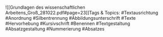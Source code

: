
![[Grundlagen des wissenschaftlichen Arbeitens_Groß_281022.pdf#page=23]]Tags & Topics:
   #Textausrichtung
   #Anordnung
   #Silbentrennung
   #Abbildungsunterschrift
   #Texte
   #Hervorhebung
   #Kursivschrift
   #Benennen
   #Textgestaltung
   #Absatzgestaltung
   #Nummerierung
   #Absatzes